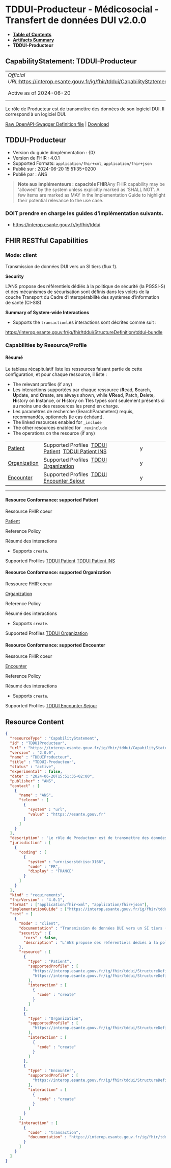 # TDDUI-Producteur - Médicosocial - Transfert de données DUI v2.0.0

* [**Table of Contents**](toc.md)
* [**Artifacts Summary**](artifacts.md)
* **TDDUI-Producteur**

## CapabilityStatement: TDDUI-Producteur 

| | |
| :--- | :--- |
| *Official URL*:https://interop.esante.gouv.fr/ig/fhir/tddui/CapabilityStatement/TDDUIProducteur | *Version*:2.0.0 |
| Active as of 2024-06-20 | *Computable Name*:TDDUIProducteur |

 
Le rôle de Producteur est de transmettre des données de son logiciel DUI. Il correspond à un logiciel DUI. 

 [Raw OpenAPI-Swagger Definition file](TDDUIProducteur.openapi.json) | [Download](TDDUIProducteur.openapi.json) 

## TDDUI-Producteur

* Version du guide dimplémentation : {0} 
* Version de FHIR : 4.0.1 
* Supported Formats: `application/fhir+xml`, `application/fhir+json`
* Publié sur : 2024-06-20 15:51:35+0200 
* Publié par : ANS 

> **Note aux implémenteurs : capacités FHIR**Any FHIR capability may be 'allowed' by the system unless explicitly marked as 'SHALL NOT'. A few items are marked as MAY in the Implementation Guide to highlight their potential relevance to the use case.

### DOIT prendre en charge les guides d’implémentation suivants.

* https://interop.esante.gouv.fr/ig/fhir/tddui

## FHIR RESTful Capabilities

### Mode: client

Transmission de données DUI vers un SI tiers (flux 1).

**Security**

> 

L’ANS propose des référentiels dédiés à la politique de sécurité (la PGSSI-S) et des mécanismes de sécurisation sont définis dans les volets de la couche Transport du Cadre d’Interopérabilité des systèmes d’information de santé (CI-SIS)


**Summary of System-wide Interactions**

* Supports the `transaction`Les interactions sont décrites comme suit :

https://interop.esante.gouv.fr/ig/fhir/tddui/StructureDefinition/tddui-bundle


### Capabilities by Resource/Profile

#### Résumé

Le tableau récapitulatif liste les ressources faisant partie de cette configuration, et pour chaque ressource, il liste :

* The relevant profiles (if any)
* Les interactions supportées par chaque ressource (**R**ead, **S**earch, **U**pdate, and **C**reate, are always shown, while **VR**ead, **P**atch, **D**elete, **H**istory on **I**nstance, or **H**istory on **T**les types sont seulement présents si au moins une des ressources les prend en charge.
* Les paramètres de recherche (SearchParameters) requis, recommandés, optionnels (le cas échéant).
* The linked resources enabled for `_include`
* The other resources enabled for `_revinclude`
* The operations on the resource (if any)

| | | | | | | | | | |
| :--- | :--- | :--- | :--- | :--- | :--- | :--- | :--- | :--- | :--- |
| [Patient](#Patient1-1) | Supported Profiles  [TDDUI Patient](StructureDefinition-tddui-patient.md)  [TDDUI Patient INS](StructureDefinition-tddui-patient-ins.md) |  |  |  | y |  |  |  |  |
| [Organization](#Organization1-2) | Supported Profiles  [TDDUI Organization](StructureDefinition-tddui-organization.md) |  |  |  | y |  |  |  |  |
| [Encounter](#Encounter1-3) | Supported Profiles  [TDDUI Encounter Sejour](StructureDefinition-tddui-encounter-sejour.md) |  |  |  | y |  |  |  |  |

-------

#### Resource Conformance: supported Patient

Ressource FHIR coeur

[Patient](http://hl7.org/fhir/R4/patient.html)

Reference Policy

Résumé des interactions

* Supports `create`.

Supported Profiles
[TDDUI Patient](StructureDefinition-tddui-patient.md)
[TDDUI Patient INS](StructureDefinition-tddui-patient-ins.md)

#### Resource Conformance: supported Organization

Ressource FHIR coeur

[Organization](http://hl7.org/fhir/R4/organization.html)

Reference Policy

Résumé des interactions

* Supports `create`.

Supported Profiles
[TDDUI Organization](StructureDefinition-tddui-organization.md)

#### Resource Conformance: supported Encounter

Ressource FHIR coeur

[Encounter](http://hl7.org/fhir/R4/encounter.html)

Reference Policy

Résumé des interactions

* Supports `create`.

Supported Profiles
[TDDUI Encounter Sejour](StructureDefinition-tddui-encounter-sejour.md)



## Resource Content

```json
{
  "resourceType" : "CapabilityStatement",
  "id" : "TDDUIProducteur",
  "url" : "https://interop.esante.gouv.fr/ig/fhir/tddui/CapabilityStatement/TDDUIProducteur",
  "version" : "2.0.0",
  "name" : "TDDUIProducteur",
  "title" : "TDDUI-Producteur",
  "status" : "active",
  "experimental" : false,
  "date" : "2024-06-20T15:51:35+02:00",
  "publisher" : "ANS",
  "contact" : [
    {
      "name" : "ANS",
      "telecom" : [
        {
          "system" : "url",
          "value" : "https://esante.gouv.fr"
        }
      ]
    }
  ],
  "description" : "Le rôle de Producteur est de transmettre des données de son logiciel DUI. Il correspond à un logiciel DUI.",
  "jurisdiction" : [
    {
      "coding" : [
        {
          "system" : "urn:iso:std:iso:3166",
          "code" : "FR",
          "display" : "FRANCE"
        }
      ]
    }
  ],
  "kind" : "requirements",
  "fhirVersion" : "4.0.1",
  "format" : ["application/fhir+xml", "application/fhir+json"],
  "implementationGuide" : ["https://interop.esante.gouv.fr/ig/fhir/tddui"],
  "rest" : [
    {
      "mode" : "client",
      "documentation" : "Transmission de données DUI vers un SI tiers (flux 1).",
      "security" : {
        "cors" : false,
        "description" : "L’ANS propose des référentiels dédiés à la politique de sécurité (la PGSSI-S) et des mécanismes de sécurisation sont définis dans les volets de la couche Transport du Cadre d’Interopérabilité des systèmes d’information de santé (CI-SIS)"
      },
      "resource" : [
        {
          "type" : "Patient",
          "supportedProfile" : [
            "https://interop.esante.gouv.fr/ig/fhir/tddui/StructureDefinition/tddui-patient",
            "https://interop.esante.gouv.fr/ig/fhir/tddui/StructureDefinition/tddui-patient-ins"
          ],
          "interaction" : [
            {
              "code" : "create"
            }
          ]
        },
        {
          "type" : "Organization",
          "supportedProfile" : [
            "https://interop.esante.gouv.fr/ig/fhir/tddui/StructureDefinition/tddui-organization"
          ],
          "interaction" : [
            {
              "code" : "create"
            }
          ]
        },
        {
          "type" : "Encounter",
          "supportedProfile" : [
            "https://interop.esante.gouv.fr/ig/fhir/tddui/StructureDefinition/tddui-encounter-sejour"
          ],
          "interaction" : [
            {
              "code" : "create"
            }
          ]
        }
      ],
      "interaction" : [
        {
          "code" : "transaction",
          "documentation" : "https://interop.esante.gouv.fr/ig/fhir/tddui/StructureDefinition/tddui-bundle"
        }
      ]
    }
  ]
}

```
